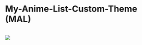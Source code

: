# My-Anime-List-Custom-Theme (MAL)
<br>
<img src="https://raw.githubusercontent.com/Calatop/My-Anime-List-Custom-Theme/main/pre1.png">
